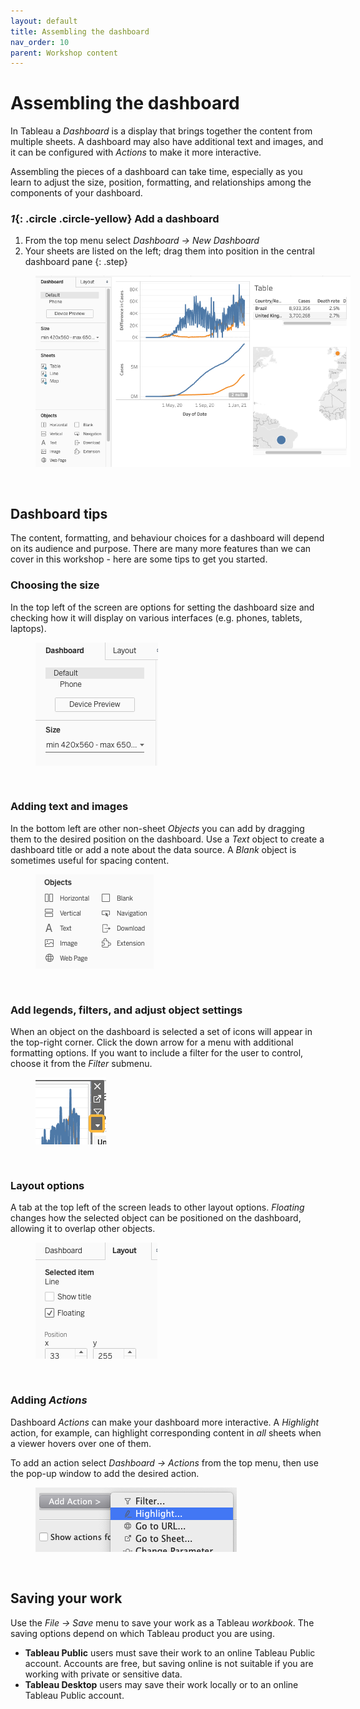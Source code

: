 ```yaml
---
layout: default
title: Assembling the dashboard 
nav_order: 10
parent: Workshop content
---
```

# Assembling the dashboard
In Tableau a _Dashboard_ is a display that brings together the content from multiple sheets. A dashboard may also have additional text and images, and it can be configured with _Actions_ to make it more interactive.

Assembling the pieces of a dashboard can take time, especially as you learn to adjust the size, position, formatting, and relationships among the components of your dashboard. 

### *1*{: .circle .circle-yellow} Add a dashboard
1. From the top menu select _Dashboard -> New Dashboard_
2. Your sheets are listed on the left; drag them into position in the central dashboard pane
{: .step}

<img style="margin-left:40px; margin-bottom:30px" src="images/dashboard.png"/>

## Dashboard tips
The content, formatting, and behaviour choices for a dashboard will depend on its audience and purpose. There are many more features than we can cover in this workshop - here are some tips to get you started.

### Choosing the size
In the top left of the screen are options for setting the dashboard size and checking how it will display on various interfaces (e.g. phones, tablets, laptops).

<img style="margin-left:40px; margin-bottom:30px" src="images/dash-size.png"/>

### Adding text and images 
In the bottom left are other non-sheet _Objects_ you can add by dragging them to the desired position on the dashboard. Use a _Text_ object to create a dashboard title or add a note about the data source. A _Blank_ object is sometimes useful for spacing content.

<img style="margin-left:40px; margin-bottom:30px" src="images/dash-object.png"/>

### Add legends, filters, and adjust object settings 
When an object on the dashboard is selected a set of icons will appear in the top-right corner. Click the down arrow for a menu with additional formatting options. If you want to include a filter for the user to control, choose it from the _Filter_ submenu. 

<img style="margin-left:40px; margin-bottom:30px" src="images/dash-arrow.png"/>

### Layout options
A tab at the top left of the screen leads to other layout options. _Floating_ changes how the selected object can be positioned on the dashboard, allowing it to overlap other objects. 

<img style="margin-left:40px; margin-bottom:30px" src="images/dash-layout.png"/>

### Adding _Actions_
Dashboard _Actions_ can make your dashboard more interactive. A _Highlight_ action, for example, can highlight corresponding content in *all* sheets when a viewer hovers over one of them. 

To add an action select _Dashboard -> Actions_ from the top menu, then use the pop-up window to add the desired action.

<img style="margin-left:40px; margin-bottom:30px" src="images/dash-action-1.png"/>

## Saving your work
Use the _File -> Save_ menu to save your work as a Tableau _workbook_. The saving options depend on which Tableau product you are using.

- **Tableau Public** users must save their work to an online Tableau Public account. Accounts are free, but saving online is not suitable if you are working with private or sensitive data.
- **Tableau Desktop** users may save their work locally or to an online Tableau Public account. 

